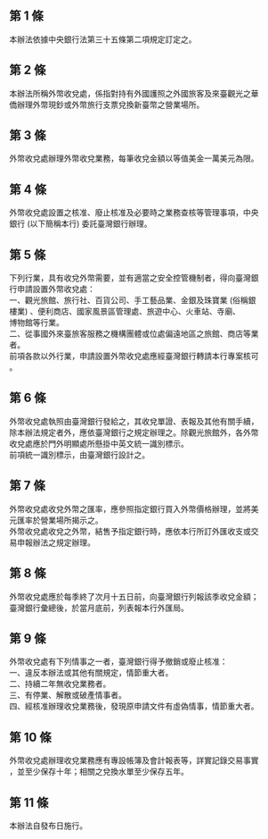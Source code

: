 第 1 條
-------
本辦法依據中央銀行法第三十五條第二項規定訂定之。

第 2 條
-------
本辦法所稱外幣收兌處，係指對持有外國護照之外國旅客及來臺觀光之華  
僑辦理外幣現鈔或外幣旅行支票兌換新臺幣之營業場所。

第 3 條
-------
外幣收兌處辦理外幣收兌業務，每筆收兌金額以等值美金一萬美元為限。

第 4 條
-------
外幣收兌處設置之核准、廢止核准及必要時之業務查核等管理事項，中央  
銀行 (以下簡稱本行) 委託臺灣銀行辦理。

第 5 條
-------
下列行業，具有收兌外幣需要，並有適當之安全控管機制者，得向臺灣銀  
行申請設置外幣收兌處：  
一、觀光旅館、旅行社、百貨公司、手工藝品業、金銀及珠寶業 (俗稱銀  
    樓業) 、便利商店、國家風景區管理處、旅遊中心、火車站、寺廟、  
    博物館等行業。  
二、從事國外來臺旅客服務之機構團體或位處偏遠地區之旅館、商店等業  
    者。  
前項各款以外行業，申請設置外幣收兌處應經臺灣銀行轉請本行專案核可  
。

第 6 條
-------
外幣收兌處執照由臺灣銀行發給之，其收兌單證、表報及其他有關手續，  
除本辦法規定者外，應依臺灣銀行之規定辦理之。除觀光旅館外，各外幣  
收兌處應於門外明顯處所懸掛中英文統一識別標示。  
前項統一識別標示，由臺灣銀行設計之。

第 7 條
-------
外幣收兌處收兌外幣之匯率，應參照指定銀行買入外幣價格辦理，並將美  
元匯率於營業場所揭示之。  
外幣收兌處收兌之外幣，結售予指定銀行時，應依本行所訂外匯收支或交  
易申報辦法之規定辦理。

第 8 條
-------
外幣收兌處應於每季終了次月十五日前，向臺灣銀行列報該季收兌金額；  
臺灣銀行彙總後，於當月底前，列表報本行外匯局。

第 9 條
-------
外幣收兌處有下列情事之一者，臺灣銀行得予撤銷或廢止核准：  
一、違反本辦法或其他有關規定，情節重大者。  
二、持續二年無收兌業務者。  
三、有停業、解散或破產情事者。  
四、經核准辦理收兌業務後，發現原申請文件有虛偽情事，情節重大者。

第 10 條
--------
外幣收兌處辦理收兌業務應有專設帳簿及會計報表等，詳實記錄交易事實  
，並至少保存十年；相關之兌換水單至少保存五年。

第 11 條
--------
本辦法自發布日施行。

